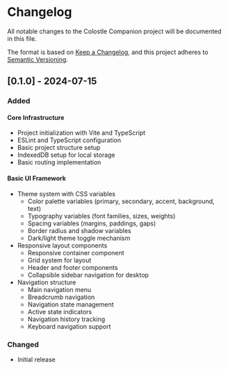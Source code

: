 # Changelog

All notable changes to the Colostle Companion project will be documented in this file.

The format is based on [Keep a Changelog](https://keepachangelog.com/en/1.0.0/),
and this project adheres to [Semantic Versioning](https://semver.org/spec/v2.0.0.html).

## [0.1.0] - 2024-07-15

### Added

#### Core Infrastructure

- Project initialization with Vite and TypeScript
- ESLint and TypeScript configuration
- Basic project structure setup
- IndexedDB setup for local storage
- Basic routing implementation

#### Basic UI Framework

- Theme system with CSS variables
  - Color palette variables (primary, secondary, accent, background, text)
  - Typography variables (font families, sizes, weights)
  - Spacing variables (margins, paddings, gaps)
  - Border radius and shadow variables
  - Dark/light theme toggle mechanism
- Responsive layout components
  - Responsive container component
  - Grid system for layout
  - Header and footer components
  - Collapsible sidebar navigation for desktop
- Navigation structure
  - Main navigation menu
  - Breadcrumb navigation
  - Navigation state management
  - Active state indicators
  - Navigation history tracking
  - Keyboard navigation support

### Changed

- Initial release
